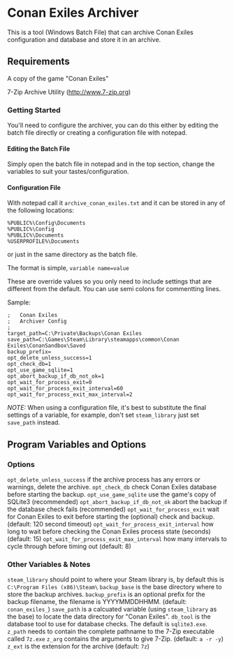  
# Conan Exiles Archiver

This is a tool (Windows Batch File) that can archive Conan Exiles configuration and database and store it in an archive.


## Requirements

A copy of the game "Conan Exiles"

7-Zip Archive Utility (http://www.7-zip.org)

### Getting Started

You'll need to configure the archiver, you can do this either by editing the batch file directly or creating a configuration file with notepad.

#### Editing the Batch File

Simply open the batch file in notepad and in the top section, change the variables to suit your tastes/configuration.

#### Configuration File

With notepad call it `archive_conan_exiles.txt` and it can be stored in any of the following locations:

```
%PUBLIC%\Config\Documents
%PUBLIC%\Config
%PUBLIC%\Documents
%USERPROFILE%\Documents
```

or just in the same directory as the batch file.

The format is simple, `variable name=value`

These are override values so you only need to include settings that are different from the default.
You can use semi colons for commentting lines.

Sample:

```
;	Conan Exiles
;	Archiver Config
;
target_path=C:\Private\Backups\Conan Exiles
save_path=C:\Games\Steam\Library\steamapps\common\Conan Exiles\ConanSandbox\Saved
backup_prefix=
opt_delete_unless_success=1
opt_check_db=1
opt_use_game_sqlite=1
opt_abort_backup_if_db_not_ok=1
opt_wait_for_process_exit=0
opt_wait_for_process_exit_interval=60
opt_wait_for_process_exit_max_interval=2
```

*NOTE:* When using a configuration file, it's best to substitute the final settings of a variable, for example, don't set `steam_library` just set `save_path` instead.


## Program Variables and Options

### Options

`opt_delete_unless_success` if the archive process has any errors or warnings, delete the archive.
`opt_check_db` check Conan Exiles database before starting the backup.
`opt_use_game_sqlite` use the game's copy of SQLite3 (recommended)
`opt_abort_backup_if_db_not_ok` abort the backup if the database check fails (recommended)
`opt_wait_for_process_exit` wait for Conan Exiles to exit before starting the (optional) check and backup. (default: 120 second timeout)
`opt_wait_for_process_exit_interval` how long to wait before checking the Conan Exiles process state (seconds) (default: 15)
`opt_wait_for_process_exit_max_interval` how many intervals to cycle through before timing out (default: 8)

### Other Variables & Notes

`steam_library` should point to where your Steam library is, by default this is `C:\Program Files (x86)\Steam\`
`backup_base` is the base directory where to store the backup archives.
`backup_prefix` is an optional prefix for the backup filename, the filename is YYYYMMDDHHMM. (default: `conan_exiles_`)
`save_path` is a calcuated variable (using `steam_library` as the base) to locate the data directory for "Conan Exiles".
`db_tool` is the database tool to use for database checks.  The default is `sqlite3.exe`.
`z_path` needs to contain the complete pathname to the 7-Zip executable called `7z.exe`
`z_arg` contains the arguments to give 7-Zip. (default: `a -r -y`)
`z_ext` is the extension for the archive (default: `7z`)
